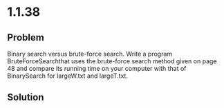 # 1.1.38

## Problem

Binary search versus brute-force search. Write a program BruteForceSearchthat uses the brute-force search method given on page 48 and compare its running time on your computer with that of BinarySearch for largeW.txt and largeT.txt.

## Solution
